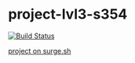 # project-lvl3-s354

[![Build Status](https://travis-ci.org/mixassio/project-lvl3-s354.svg?branch=master)](https://travis-ci.org/mixassio/project-lvl3-s354)

[project on surge.sh](http://rssreader-mixassio.surge.sh)


